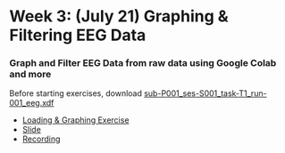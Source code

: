 # Week 3: (July 21) Graphing & Filtering EEG Data
### Graph and Filter EEG Data from raw data using Google Colab and more

Before starting exercises, download [sub-P001_ses-S001_task-T1_run-001_eeg.xdf](https://drive.google.com/file/d/11hE-ZG2Exwsqla-YDh41NObZoyZx0bk3/view?usp=sharing)

- [Loading & Graphing Exercise](https://colab.research.google.com/drive/1Xiub4YTQb-kZrhltciciyiwPGGdF9DEG?usp=sharing)
- [Slide](https://github.com/neurotechuoft/Workshops/blob/master/workshops_2022/week3/Graphing%20and%20Filtering%20EEG%20Data%20Slides.pdf)
- [Recording](https://drive.google.com/file/d/1515FOoq1PrwTS9yL4-acpRIj_VPax1iY/view?usp=sharing)

